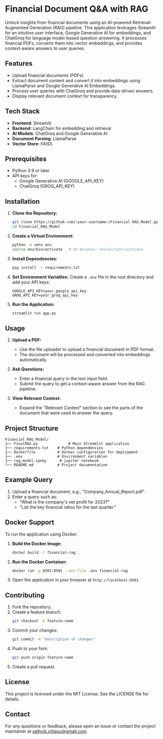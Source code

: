 # Financial Document Q&A with RAG

Unlock insights from financial documents using an AI-powered Retrieval-Augmented Generation (RAG) pipeline. This application leverages Streamlit for an intuitive user interface, Google Generative AI for embeddings, and ChatGroq for language model-based question answering. It processes financial PDFs, converts them into vector embeddings, and provides context-aware answers to user queries.

## Features
- Upload financial documents (PDFs).
- Extract document content and convert it into embeddings using LlamaParse and Google Generative AI Embeddings.
- Process user queries with ChatGroq and provide data-driven answers.
- Display relevant document context for transparency.

## Tech Stack
- **Frontend**: Streamlit
- **Backend**: LangChain for embedding and retrieval
- **AI Models**: ChatGroq and Google Generative AI
- **Document Parsing**: LlamaParse
- **Vector Store**: FAISS

## Prerequisites
- Python 3.9 or later
- API keys for:
  - Google Generative AI (GOOGLE_API_KEY)
  - ChatGroq (GROQ_API_KEY)

## Installation

1. **Clone the Repository:**
   ```bash
   git clone https://github.com/<your-username>/Financial_RAG_Model.git
   cd Financial_RAG_Model
   ```

2. **Create a Virtual Environment:**
   ```bash
   python -m venv env
   source env/bin/activate   # On Windows: env\Scripts\activate
   ```

3. **Install Dependencies:**
   ```bash
   pip install -r requirements.txt
   ```

4. **Set Environment Variables:**
   Create a `.env` file in the root directory and add your API keys:
   ```env
   GOOGLE_API_KEY=your_google_api_key
   GROQ_API_KEY=your_groq_api_key
   ```

5. **Run the Application:**
   ```bash
   streamlit run app.py
   ```

## Usage

1. **Upload a PDF:**
   - Use the file uploader to upload a financial document in PDF format.
   - The document will be processed and converted into embeddings automatically.

2. **Ask Questions:**
   - Enter a financial query in the text input field.
   - Submit the query to get a context-aware answer from the RAG pipeline.

3. **View Relevant Context:**
   - Expand the "Relevant Context" section to see the parts of the document that were used to answer the query.

## Project Structure
```
Financial_RAG_Model/
├── FinalRAG.py              # Main Streamlit application
├── requirements.txt    # Python dependencies
├── Dockerfile          # Docker configuration for deployment
├── .env                # Environment variables
├── rag_model.ipnby      # jupiter notebook 
└── README.md           # Project documentation
```

## Example Query
1. Upload a financial document, e.g., "Company_Annual_Report.pdf".
2. Enter a query such as:
   - "What is the company's net profit for 2023?"
   - "List the key financial ratios for the last quarter."

## Docker Support

To run the application using Docker:

1. **Build the Docker Image:**
   ```bash
   docker build -t financial-rag .
   ```

2. **Run the Docker Container:**
   ```bash
   docker run -p 8501:8501 --env-file .env financial-rag
   ```

3. Open the application in your browser at `http://localhost:8501`.

## Contributing

1. Fork the repository.
2. Create a feature branch:
   ```bash
   git checkout -b feature-name
   ```
3. Commit your changes:
   ```bash
   git commit -m "Description of changes"
   ```
4. Push to your fork:
   ```bash
   git push origin feature-name
   ```
5. Create a pull request.

## License
This project is licensed under the MIT License. See the LICENSE file for details.

## Contact
For any questions or feedback, please open an issue or contact the project maintainer at <sathvik.vittapu@gmail.com>.

